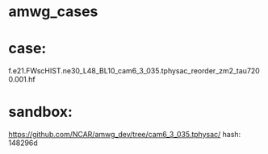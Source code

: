# amwg_cases

# case: 
f.e21.FWscHIST.ne30_L48_BL10_cam6_3_035.tphysac_reorder_zm2_tau7200.001.hf

# sandbox:  
https://github.com/NCAR/amwg_dev/tree/cam6_3_035.tphysac/
hash: 148296d




